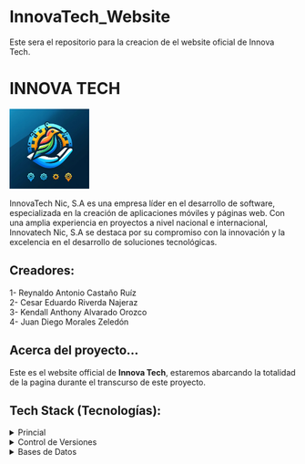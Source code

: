 # InnovaTech_Website
Este sera el repositorio para la creacion de el website oficial de Innova Tech.

# INNOVA TECH

 <img src="IMG-20240223-WA0003.jpg" alt="logo" width="140"  height="auto" />

InnovaTech Nic, S.A es una empresa líder en el desarrollo de software, especializada en la creación de aplicaciones móviles y páginas web. Con una amplia experiencia en proyectos a nivel nacional e internacional, Innovatech Nic, S.A se destaca por su compromiso con la innovación y la excelencia en el desarrollo de soluciones tecnológicas.


## Creadores:

1- Reynaldo Antonio Castaño Ruíz <br/>
2- Cesar Eduardo Riverda Najeraz <br/>
3- Kendall Anthony Alvarado Orozco <br/>
4- Juan Diego Morales Zeledón <br/>


## Acerca del proyecto...

Este es el website official de  <strong>Innova Tech</strong>, estaremos abarcando la totalidad de la pagina durante el transcurso de este proyecto.


## Tech Stack (Tecnologías):

<details>
    <summary>Princial</summary>
    <ul class="lista_tecnololgia">
        <li class="lista__item">
        HTML5
        </li>
        <li class="lista__item">
        CSS3
        </li>
        <li class="lista__item">
        JavaScript
        </li>
    </ul>
</details>

<details>
    <summary>Control de Versiones</summary>
    <ul class="lista_tecnololgia">
        <li class="lista__item">
        Git / Github
        </li>
    </ul>
</details>

<details>
    <summary>Bases de Datos</summary>
    <ul class="lista_tecnololgia">
        <li class="lista__item">
        MySQL 
        </li>
    </ul>
</details>
